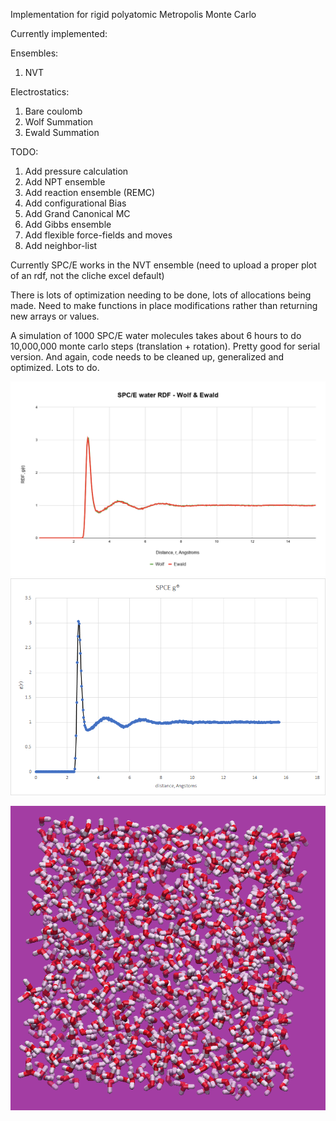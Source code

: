 Implementation for rigid polyatomic Metropolis Monte Carlo

Currently implemented:

Ensembles:
  1. NVT

Electrostatics:
  1. Bare coulomb
  2. Wolf Summation
  3. Ewald Summation

TODO:
  1. Add pressure calculation
  2. Add NPT ensemble
  3. Add reaction ensemble (REMC)
  4. Add configurational Bias
  5. Add Grand Canonical MC
  6. Add Gibbs ensemble
  7. Add flexible force-fields and moves
  8. Add neighbor-list


Currently SPC/E works in the NVT ensemble (need to upload a proper plot of an rdf, not the cliche excel default)

There is lots of optimization needing to be done, lots of allocations being made. Need to make functions in place modifications rather than returning new arrays or values.

A simulation of 1000 SPC/E water molecules takes about 6 hours to do 10,000,000 monte carlo steps (translation + rotation). Pretty good for serial version. And again, code needs to be cleaned up, generalized and optimized. Lots to do.

![](SPCE_W_E.png)
![](spce_rdf.png)

![](spce_box.png)


